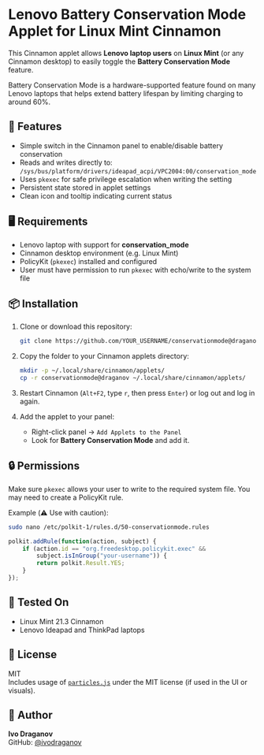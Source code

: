 # Lenovo Battery Conservation Mode Applet for Linux Mint Cinnamon

This Cinnamon applet allows **Lenovo laptop users** on **Linux Mint** (or any Cinnamon desktop) to easily toggle the **Battery Conservation Mode** feature.

Battery Conservation Mode is a hardware-supported feature found on many Lenovo laptops that helps extend battery lifespan by limiting charging to around 60%.

## 🔧 Features

- Simple switch in the Cinnamon panel to enable/disable battery conservation
- Reads and writes directly to:  
  `/sys/bus/platform/drivers/ideapad_acpi/VPC2004:00/conservation_mode`
- Uses `pkexec` for safe privilege escalation when writing the setting
- Persistent state stored in applet settings
- Clean icon and tooltip indicating current status

## 🖥️ Requirements

- Lenovo laptop with support for **conservation_mode**
- Cinnamon desktop environment (e.g. Linux Mint)
- PolicyKit (`pkexec`) installed and configured
- User must have permission to run `pkexec` with echo/write to the system file

## 📦 Installation

1. Clone or download this repository:
   ```bash
   git clone https://github.com/YOUR_USERNAME/conservationmode@draganov.git
   ```

2. Copy the folder to your Cinnamon applets directory:
   ```bash
   mkdir -p ~/.local/share/cinnamon/applets/
   cp -r conservationmode@draganov ~/.local/share/cinnamon/applets/
   ```

3. Restart Cinnamon (`Alt+F2`, type `r`, then press `Enter`) or log out and log in again.

4. Add the applet to your panel:
   - Right-click panel → `Add Applets to the Panel`
   - Look for **Battery Conservation Mode** and add it.

## 🔒 Permissions

Make sure `pkexec` allows your user to write to the required system file. You may need to create a PolicyKit rule.

Example (⚠️ Use with caution):
```bash
sudo nano /etc/polkit-1/rules.d/50-conservationmode.rules
```

```javascript
polkit.addRule(function(action, subject) {
    if (action.id == "org.freedesktop.policykit.exec" &&
        subject.isInGroup("your-username")) {
        return polkit.Result.YES;
    }
});
```

## 🧪 Tested On

- Linux Mint 21.3 Cinnamon
- Lenovo Ideapad and ThinkPad laptops

## 📜 License

MIT  
Includes usage of [`particles.js`](https://vincentgarreau.com/particles.js/) under the MIT license (if used in the UI or visuals).

## 🙋 Author

**Ivo Draganov**  
GitHub: [@ivodraganov](https://github.com/ivodraganov)
